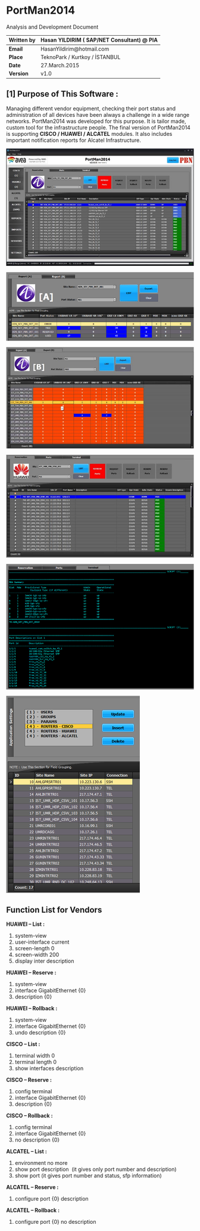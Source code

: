 # PortMan2014


Analysis and Development Document

| **Written by** | Hasan YILDIRIM ( SAP/NET Consultant) \@ **PIA** |
|----------------|-------------------------------------------------|
| **Email**      | HasanYildirim\@hotmail.com                      |
| **Place**      | TeknoPark / Kurtkoy / İSTANBUL                  |
| **Date**       | 27.March.2015                                   |
| **Version**    | v1.0                                            |

## [1] Purpose of This Software :

Managing different vendor equipment, checking their port status and
administration of all devices have been always a challenge in a wide range
networks. PortMan2014 was developed for this purpose. It is tailor made, custom
tool for the infrastructure people. The final version of PortMan2014 is
supporting **CISCO / HUAWEI / ALCATEL** modules. It also includes important
notification reports for Alcatel Infrastructure.

![cid:image002.jpg\@01D01ACE.24C26850](media/c85d093244e480792715fc13b1277cb0.jpg)

![cid:image003.png\@01D01ACC.DFED3620](media/db3bbcc38691380f32ce1f35ec369bb3.png)

![cid:image005.jpg\@01D01ACE.24C26850](media/dd0fb85a94ba0280fc40a08fece0e8ad.jpg)

![cid:image007.jpg\@01D01ACE.24C26850](media/aa935a0f46ee8adabe9683ee28cada7d.jpg)

![cid:image013.png\@01D01ACE.18CAE680](media/9d17ef11b59e323fe618a94cf7a74ac2.png)

![cid:image009.png\@01D01ACE.24C26850](media/46a3931c90de55ee001fab5857d9a049.png)

## Function List for Vendors

**HUAWEI – List :**

1) system-view
2) user-interface current
3) screen-length 0
4) screen-width 200
5) display inter description

**HUAWEI – Reserve :**

1) system-view
2) interface GigabitEthernet {0}
3) description {0}

**HUAWEI – Rollback :**

1) system-view
2) interface GigabitEthernet {0}
3) undo description {0}

**CISCO – List :**

1) terminal width 0
2) terminal length 0
3) show interfaces description

**CISCO – Reserve :**

1) config terminal
2) interface GigabitEthernet {0}
3) description {0}

**CISCO – Rollback :**

1) config terminal
2) interface GigabitEthernet {0}
3) no description {0}

**ALCATEL – List :**

1) environment no more
2) show port description  (it gives only port number and description)
3) show port (it gives port number and status, sfp information)

**ALCATEL – Reserve :**

1) configure port {0} description

**ALCATEL – Rollback :**

1) configure port {0} no description
